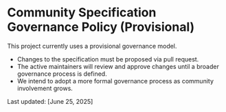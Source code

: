 # Community Specification Governance Policy (Provisional)

This project currently uses a provisional governance model.

- Changes to the specification must be proposed via pull request.
- The active maintainers will review and approve changes until a broader governance process is defined.
- We intend to adopt a more formal governance process as community involvement grows.

Last updated: [June 25, 2025]
